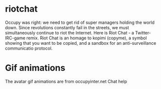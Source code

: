 riotchat
========

Occupy was right: we need to get rid of super managers holding the world down. Since revolutions constantly fail in the streets, we must simultaneously continue to riot the Internet. Here is Riot Chat - a Twitter-IRC-game remix. Riot Chat is an homage to kopimi (copyme), a symbol showing that you want to be copied, and a sandbox for an anti-surveillance communicatio protocol. 
	

Gif animations
==============
The avatar gif animations are from occupyinter.net
Chat help

